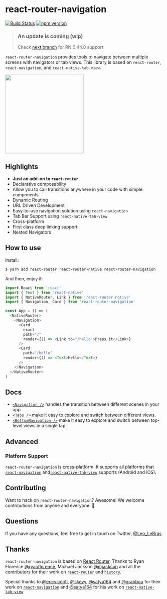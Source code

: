 # react-router-navigation
[![Build Status](https://travis-ci.org/LeoLeBras/react-router-navigation.svg?branch=master)](https://travis-ci.org/LeoLeBras/react-router-navigation)
[![npm version](https://badge.fury.io/js/react-router-navigation.svg)](https://badge.fury.io/js/react-router-navigation)

>### An update is coming (wip)
> Check [next branch](https://github.com/LeoLeBras/react-router-navigation/tree/next) for RN 0.44.0 support

`react-router-navigation` provides tools to navigate between multiple screens with
navigators or tab views. This library is based on `react-router`, `react-navigation`,
and `react-native-tab-view`.

<img src="https://raw.githubusercontent.com/LeoLeBras/react-router-navigation/master/docs/demo.gif" width="250">

## Highlights
* **Just an add-on to ```react-router```**
* Declarative composability
* Allow you to call transitions anywhere in your code with simple components
* Dynamic Routing
* URL Driven Development
* Easy-to-use navigation solution using ```react-navigation```
* Tab Bar Support using ```react-native-tab-view```
* Cross-platform
* First class deep linking support
* Nested Navigators

## How to use
Install:
```shell
$ yarn add react-router react-router-native react-router-navigation
```

And then, enjoy it:
```js
import React from 'react'
import { Text } from 'react-native'
import { NativeRouter, Link } from 'react-router-native'
import { Navigation, Card } from 'react-router-navigation'

const App = () => (
  <NativeRouter>
    <Navigation>
      <Card
        exact
        path="/"
        render={() => <Link to="/hello">Press it</Link>}
      />
      <Card
        path="/hello"
        render={() => <Text>Hello</Text>}
      />
    </Navigation>
  </NativeRouter>
)
```

## Docs
* [```<Navigation />```](https://github.com/LeoLeBras/react-router-navigation/blob/master/docs/NAVIGATION.md) handles the transition between different scenes in your app
* [```<Tabs />```](https://github.com/LeoLeBras/react-router-navigation/blob/master/docs/TABS.md) make it easy to explore and switch between different views.
* [```<BottomNavigation />```](https://github.com/LeoLeBras/react-router-navigation/blob/master/docs/BOTTOM_NAVIGATION.md) make it easy to explore and switch between top-level views in a single tap.

## Advanced
### Platform Support
```react-router-navigation``` is cross-platform. It supports all platforms that [`react-navigation`](https://github.com/react-community/react-navigation/) and[`react-native-tab-view`](https://github.com/react-native-community/react-native-tab-view)  supports (Android and iOS).

## Contributing
Want to hack on ```react-router-navigation```? Awesome! We welcome contributions from anyone and everyone. :rocket:

## Questions
If you have any questions, feel free to get in touch on Twitter, [@Leo_LeBras](https://twitter.com/Leo_LeBras).

## Thanks
`react-router-navigation` is based on [React Router](https://github.com/reactjs/react-router). Thanks to Ryan Florence [@ryanflorence](https://twitter.com/ryanflorence), Michael Jackson [@mjackson](https://twitter.com/mjackson) and all the contributors for their work on [`react-router`](https://github.com/reactjs/react-router) and [`history`](https://github.com/mjackson/history).

Special thanks to [@ericvicenti](https://twitter.com/ericvicenti), [@skevy](https://twitter.com/skevy), [@satya164](https://twitter.com/satya164) and [@grabbou](https://twitter.com/grabbou) for their work on [`react-navigation`](https://github.com/react-community/react-navigation/) and [@satya164](https://twitter.com/satya164) for his work on [`react-native-tab-view`](https://github.com/react-native-community/react-native-tab-view)
